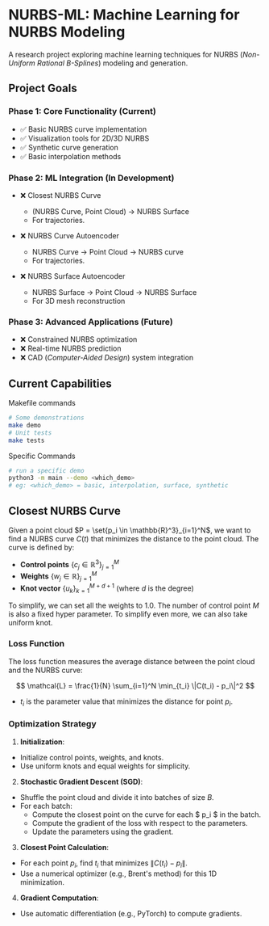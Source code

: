 # NURBS-ML: Machine Learning for NURBS Modeling

A research project exploring machine learning techniques for NURBS (*Non-Uniform Rational B-Splines*) modeling and generation.

## Project Goals

### Phase 1: Core Functionality (Current)

- ✅ Basic NURBS curve implementation
- ✅ Visualization tools for 2D/3D NURBS
- ✅ Synthetic curve generation
- ✅ Basic interpolation methods

### Phase 2: ML Integration (In Development)

- ❌ Closest NURBS Curve
  - (NURBS Curve, Point Cloud) $\to$ NURBS Surface
  - For trajectories.

- ❌ NURBS Curve Autoencoder
  - NURBS Curve $\to$ Point Cloud $\to$ NURBS curve
  - For trajectories.

- ❌ NURBS Surface Autoencoder
  - NURBS Surface → Point Cloud $\to$ NURBS Surface
  - For 3D mesh reconstruction

### Phase 3: Advanced Applications (Future)

- ❌ Constrained NURBS optimization
- ❌ Real-time NURBS prediction
- ❌ CAD (*Computer-Aided Design*) system integration

## Current Capabilities

Makefile commands

```bash
# Some demonstrations
make demo
# Unit tests
make tests
```

Specific Commands

```bash
# run a specific demo
python3 -m main --demo <which_demo> 
# eg: <which_demo> = basic, interpolation, surface, synthetic
```

## Closest NURBS Curve

Given a point cloud $P = \set{p_i \in \mathbb{R}^3}_{i=1}^N$, we want to find a NURBS curve $C(t)$ that minimizes the distance to the point cloud. The curve is defined by:
- **Control points** $\{c_j \in \mathbb{R}^3\}_{j=1}^M$
- **Weights** $\{w_j \in \mathbb{R}\}_{j=1}^M$
- **Knot vector** $\{u_k\}_{k=1}^{M+d+1}$ (where $d$ is the degree)

To simplify, we can set all the weights to $1.0$. The number of control point $M$ is also a fixed hyper parameter. To simplify even more, we can also take uniform knot.

### Loss Function


The loss function measures the average distance between the point cloud and the NURBS curve:

$$
\mathcal{L} = \frac{1}{N} \sum_{i=1}^N \min_{t_i} \|C(t_i) - p_i\|^2
$$

- $t_i$ is the parameter value that minimizes the distance for point $p_i$.

### Optimization Strategy

1. **Initialization**:
  - Initialize control points, weights, and knots.
  - Use uniform knots and equal weights for simplicity.

2. **Stochastic Gradient Descent (SGD)**:
  - Shuffle the point cloud and divide it into batches of size $B$.
  - For each batch:
    - Compute the closest point on the curve for each $ p_i $ in the batch.
    - Compute the gradient of the loss with respect to the parameters.
    - Update the parameters using the gradient.

3. **Closest Point Calculation**:
  - For each point $p_i$, find $t_i$ that minimizes $\|C(t_i) - p_i\|$.
  - Use a numerical optimizer (e.g., Brent's method) for this 1D minimization.

4. **Gradient Computation**:
  - Use automatic differentiation (e.g., PyTorch) to compute gradients.